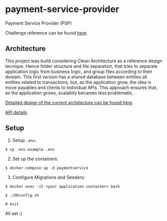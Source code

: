 # payment-service-provider
Payment Service Provider (PSP)

Challenge reference can be found [here](https://github.com/pagarme/vagas/tree/master/desafios/software-engineer-backend). 

## Architecture 

This project was build considering Clean Architecture as a reference design tecnique. Hence folder structure and file separation, that tries to separate application logic from business logic, and group files according to their domain. 
This first version has a shared database between entities all entities related to transactions, but, as the application grow, the idea is move payables and clients to individual APIs. This approach ensures that, as the application grows, scalabity becames less problematic. 


[Detailed design of the current architecture can be found here](https://github.com/ksetoue/payment-service-provider/blob/master/resources/architecture.png).

[API details](https://github.com/ksetoue/psp/blob/master/api-doc.md)

## Setup

1. Setup `.env`:
```
$ cp .env.example .env
```

2. Set up the containers: 
```
$ docker-compose up -d paymentservice
```

3. Configure Migrations and Seeders:
```
$ docker exec -it <your application container> bash 

$ ./dbconfig.sh

# exit 
```

All set :) 
